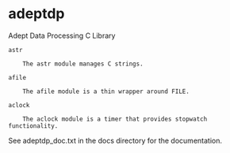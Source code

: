adeptdp
=======

Adept Data Processing C Library

	astr
	
		The astr module manages C strings.

	afile
	
		The afile module is a thin wrapper around FILE.

	aclock

		The aclock module is a timer that provides stopwatch functionality.

See adeptdp_doc.txt in the docs directory for the documentation.
